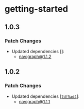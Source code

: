 # getting-started

## 1.0.3

### Patch Changes

- Updated dependencies []:
  - navigraph@1.1.2

## 1.0.2

### Patch Changes

- Updated dependencies [[`7df5ad4`](https://github.com/Navigraph/sdk/commit/7df5ad4c40ef329ad1f1b5fa39dfe6cbb595db66)]:
  - navigraph@1.1.1
